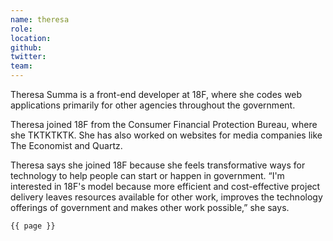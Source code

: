 ```yaml
---
name: theresa
role: 
location: 
github:
twitter:
team:
---
```


Theresa Summa is a front-end developer at 18F, where she codes web applications primarily for other agencies throughout the government. 

Theresa joined 18F from the Consumer Financial Protection Bureau, where she TKTKTKTK. She has also worked on websites for media companies like The Economist and Quartz.

Theresa says she joined 18F because she feels transformative ways for technology to help people can start or happen in government. “I'm interested in 18F's model because more efficient and cost-effective project delivery leaves resources available for other work, improves the technology offerings of government and makes other work possible,” she says.


<code>{{ page }}</code>
